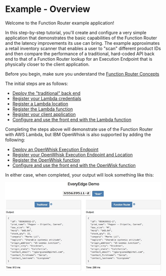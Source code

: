 # Example - Overview

Welcome to the Function Router example application!

In this step-by-step tutorial, you'll create and configure a very simple application that demonstrates the basic capabilities of the Function Router and the latency improvements its use can bring.  The example approximates a retail inventory scanner that enables a user to "scan" different product IDs and then compare the performance of a traditional, hard-coded API back end to that of a Function Router lookup for an Execution Endpoint that is physically closer to the client application.

Before you begin, make sure you understand the [Function Router Concepts](concepts.md)

The initial steps are as follows:

* [Deploy the "traditional" back end](backend/traditional/README.md)
* [Register your Lambda credentials](lambda.md)
* [Register a Lambda location](lambdalocation.md)
* [Register the Lambda function](backend/lambda/README.md)
* [Register your client application](client.md)
* [Configure and use the front end with the Lambda function](frontend/lambda.md)

Completing the steps above will demonstrate use of the Function Router with AWS Lambda, but IBM OpenWhisk is also supported by adding the following:

* [Deploy an OpenWhisk Execution Endpoint](backend/openwhisk/vagrant/README.md)
* [Register your OpenWhisk Execution Endpoint and Location](openwhisk.md)
* [Register the OpenWhisk function](backend/openwhisk/README.md)
* [Configure and use the front end with the OpenWisk function](frontend/OpenWhisk.md)

In either case, when completed, your output will look something like this:

![Example Screen](/example.jpg)
